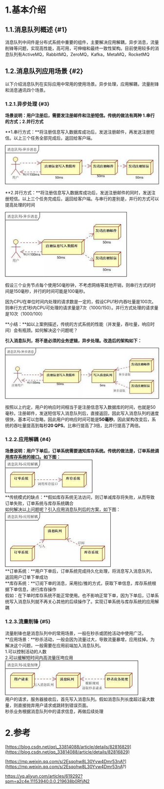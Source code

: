 # 1.基本介绍

## 1.1.消息队列概述 {#1}

消息队列中间件是分布式系统中重要的组件，主要解决应用解耦，异步消息，流量削锋等问题，实现高性能，高可用，可伸缩和最终一致性架构。目前使用较多的消息队列有ActiveMQ，RabbitMQ，ZeroMQ，Kafka，MetaMQ，RocketMQ

## 1.2.消息队列应用场景 {#2}

以下介绍消息队列在实际应用中常用的使用场景。异步处理，应用解耦，流量削锋和消息通讯四个场景。

### 1.2.1.异步处理 {#3}

**场景说明：用户注册后，需要发注册邮件和注册短信。传统的做法有两种 1.串行的方式；2.并行方式**

**1.串行方式：**将注册信息写入数据库成功后，发送注册邮件，再发送注册短信。以上三个任务全部完成后，返回给客户端。

![](/static/image/1537614675382176fd7581f.jpg)

**2.并行方式：**将注册信息写入数据库成功后，发送注册邮件的同时，发送注册短信。以上三个任务完成后，返回给客户端。与串行的差别是，并行的方式可以提高处理的时间

![](/static/image/153761465751194bd538f43.jpg)

假设三个业务节点每个使用50毫秒钟，不考虑网络等其他开销，则串行方式的时间是150毫秒，并行的时间可能是100毫秒。

因为CPU在单位时间内处理的请求数是一定的，假设CPU1秒内吞吐量是100次。则串行方式1秒内CPU可处理的请求量是7次（1000/150）。并行方式处理的请求量是10次（1000/100）

**小结：**如以上案例描述，传统的方式系统的性能（并发量，吞吐量，响应时间）会有瓶颈。如何解决这个问题呢？

**引入消息队列，将不是必须的业务逻辑，异步处理。改造后的架构如下：**

![](/static/image/15376146577116bc14b9626.jpg)

按照以上约定，用户的响应时间相当于是注册信息写入数据库的时间，也就是50毫秒。注册邮件，发送短信写入消息队列后，直接返回，因此写入消息队列的速度很快，基本可以忽略，因此用户的响应时间可能是**50毫秒**。因此架构改变后，系统的吞吐量提高到每秒**20 QPS**。比串行提高了3倍，比并行提高了两倍。

### 1.2.2.应用解耦 {#4}

**场景说明：用户下单后，订单系统需要通知库存系统。传统的做法是，订单系统调用库存系统的接口。如下图：**  
![](/static/image/15376146575988aa6d8e90f.jpg)  
**传统模式的缺点：**假如库存系统无法访问，则订单减库存将失败，从而导致订单失败，订单系统与库存系统耦合  
如何解决以上问题呢？引入应用消息队列后的方案，如下图：  
![](/static/image/15376146573712838843d59.jpg)  
**订单系统：**用户下单后，订单系统完成持久化处理，将消息写入消息队列，返回用户订单下单成功  
**库存系统：**订阅下单的消息，采用拉/推的方式，获取下单信息，库存系统根据下单信息，进行库存操作  
假如：在下单时库存系统不能正常使用。也不影响正常下单，因为下单后，订单系统写入消息队列就不再关心其他的后续操作了。实现订单系统与库存系统的应用解耦

### 1.2.3.流量削锋 {#5}

流量削锋也是消息队列中的常用场景，一般在秒杀或团抢活动中使用广泛。  
**应用场景：**秒杀活动，一般会因为流量过大，导致流量暴增，应用挂掉。为解决这个问题，一般需要在应用前端加入消息队列。  
1.可以控制活动的人数  
2.可以缓解短时间内高流量压垮应用  
![](/static/image/1537614657665718a785581.jpg)  
用户的请求，服务器接收后，首先写入消息队列。假如消息队列长度超过最大数量，则直接抛弃用户请求或跳转到错误页面。  
秒杀业务根据消息队列中的请求信息，再做后续处理

# 2.参考

[https://blog.csdn.net/qq\_33814088/article/details/82816829](https://blog.csdn.net/qq_33814088/article/details/82816829)

[https://mp.weixin.qq.com/s/2Esqohw8L30Yvw4Dmr53nA?](https://mp.weixin.qq.com/s/2Esqohw8L30Yvw4Dmr53nA?)

https://yq.aliyun.com/articles/619292?spm=a2c4e.11153940.0.0.219638b0RfjjN2

